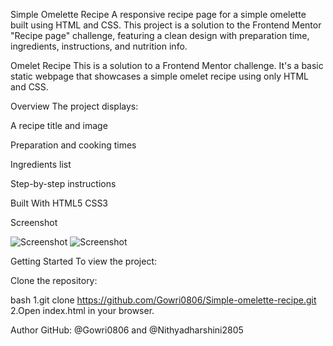 Simple Omelette Recipe
A responsive recipe page for a simple omelette built using HTML and CSS. This project is a solution to the Frontend Mentor "Recipe page" challenge, featuring a clean design with preparation time, ingredients, instructions, and nutrition info.

Omelet Recipe
This is a solution to a Frontend Mentor challenge. It's a basic static webpage that showcases a simple omelet recipe using only HTML and CSS.

Overview
The project displays:

A recipe title and image

Preparation and cooking times

Ingredients list

Step-by-step instructions

Built With
HTML5
CSS3

Screenshot

![Screenshot](https://i.imgur.com/Ed4fzTU.png)
![Screenshot](https://i.imgur.com/WI4e8qJ.png)


Getting Started
To view the project:

Clone the repository:

bash
1.git clone https://github.com/Gowri0806/Simple-omelette-recipe.git
2.Open index.html in your browser.

Author
GitHub: @Gowri0806 and @Nithyadharshini2805

